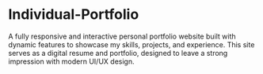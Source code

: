 # Individual-Portfolio
A fully responsive and interactive personal portfolio website built with dynamic features to showcase my skills, projects, and experience. This site serves as a digital resume and portfolio, designed to leave a strong impression with modern UI/UX design.
